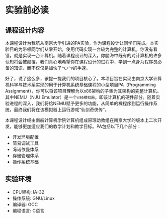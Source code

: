 # 实验前必读

## 课程设计内容

本课程设计为我航从南京大学引进的PA实验，作为课程设计让同学们完成。本实验目的为带领同学们从零开始，使用代码实现一台较为完整的计算机。你没有看错，就是实现一台计算机。随着课程设计的深入，你脑海中既有的对计算机的许多认知将会被颠覆，我们真心地希望你在课程设计的过程中，学到一点身为程序员必备的知识，而不仅仅是加快了`^C/^V`的手速。

好了，说了这么多，该提一提我们的项目核心了。本项目旨在实现由南京大学计算机科学与技术系实现的用于计算机系统基础课程的小型项目PA（Programming Assignment），你可以将该项目理解为以x86架构的子集为其架构的完整计算机。其中NEMU（NJU Emulator）是一个`n86模拟器`，即该计算机的硬件部分。随着实验进程的深入，我们将给NEMU赋予更多的功能，从简单的裸程序到运行操作系统，最终我们将在该模拟器上运行游戏“仙剑奇侠传”。

本课程设计经由南航计算机学院计算机组成原理助教组在南京大学的版本上二次开发，能够更加适应我们的教学计划和教学目标。PA包括以下几个部分：

* 开发环境配置
* 简易调试工具
* 冯诺依曼体系
* 存储管理体系
* 操作系统基础

## 实验环境

* CPU架构: IA-32
* 操作系统: GNU/Linux
* 编译器: GCC
* 编程语言: C语言